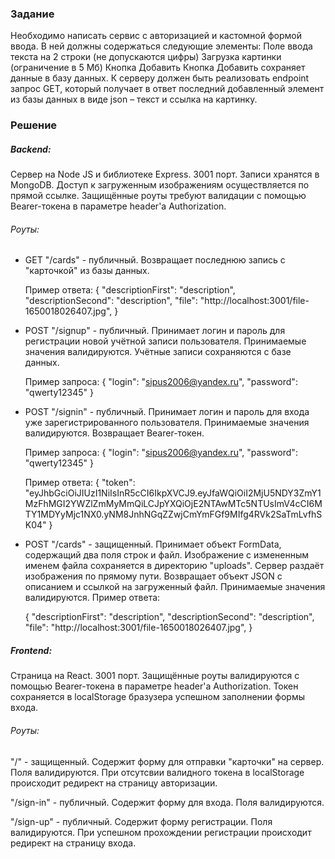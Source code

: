 ### Задание
Необходимо написать сервис с авторизацией и кастомной формой ввода. В ней должны содержаться следующие элементы:
Поле ввода текста на 2 строки (не допускаются цифры)
Загрузка картинки (ограничение в 5 Мб)
Кнопка Добавить
Кнопка Добавить сохраняет данные в базу данных.
К серверу должен быть реализовать endpoint запрос GET, который получает в ответ последний добавленный элемент из базы данных в виде json – текст и ссылка на картинку.

### Решение
##### Backend:
  Сервер на Node JS и библиотеке Express. 3001 порт. Записи хранятся в MongoDB. Доступ к загруженным изображениям осуществляется по прямой ссылке.
  Защищённые роуты требуют валидации с помощью Bearer-токена в параметре header'а Authorization.
###### Роуты:
  
  - GET "/cards" - публичный. Возвращает последнюю запись с "карточкой" из базы данных.
  
    Пример ответа:
    {
      "descriptionFirst": "description",
      "descriptionSecond": "description",
      "file": "http://localhost:3001/file-1650018026407.jpg",
    }
	
  - POST "/signup" - публичный. Принимает логин и пароль для регистрации новой учётной записи пользователя. Принимаемые значения валидируются. Учётные записи сохраняются с базе данных.
  
    Пример запроса:
	{
      "login": "sipus2006@yandex.ru",
      "password": "qwerty12345"
    }
	
  - POST "/signin" - публичный. Принимает логин и пароль для входа уже зарегистрированного пользователя. Принимаемые значения валидируются. Возвращает Bearer-токен.
	
	Пример запроса:
	{
      "login": "sipus2006@yandex.ru",
      "password": "qwerty12345"
    }
	
    Пример ответа:
	{
      "token": "eyJhbGciOiJIUzI1NiIsInR5cCI6IkpXVCJ9.eyJfaWQiOiI2MjU5NDY3ZmY1MzFhMGI2YWZlZmMyMmQiLCJpYXQiOjE2NTAwMTc5NTUsImV4cCI6MTY1MDYyMjc1NX0.yNM8JnhNGqZZwjCmYmFGf9MIfg4RVk2SaTmLvfhSK04"
    }
	
  - POST "/cards" - защищенный. Принимает объект FormData, содержащий два поля строк и файл. Изображение с измененным именем файла сохраняется в директорию "uploads". Сервер раздаёт изображения по прямому пути. Возвращает объект JSON с описанием и ссылкой на загруженный файл. Принимаемые значения валидируются. Пример ответа:
    
	{
      "descriptionFirst": "description",
      "descriptionSecond": "description",
      "file": "http://localhost:3001/file-1650018026407.jpg",
    }
	
##### Frontend:
  Страница на React. 3001 порт. Защищённые роуты валидируются с помощью Bearer-токена в параметре header'а Authorization. Токен сохраняется в localStorage бразузера успешном заполнении формы входа.
###### Роуты:
  
  "/" - защищенный. Содержит форму для отправки "карточки" на сервер. Поля валидируются. При отсутсвии валидного токена в localStorage происходит редирект на страницу авторизации.
  
  "/sign-in" - публичный. Содержит форму для входа. Поля валидируются.
  
  "/sign-up" - публичный. Содержит форму регистрации. Поля валидируются. При успешном прохождении регистрации происходит редирект на страницу входа.
